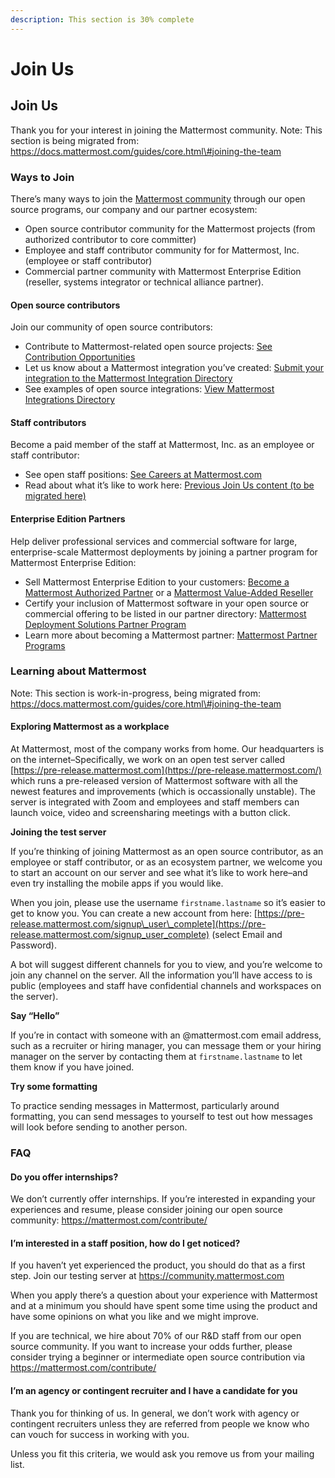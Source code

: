 ```yaml
---
description: This section is 30% complete
---
```


# Join Us

## Join Us

Thank you for your interest in joining the Mattermost community. Note: This section is being migrated from: https://docs.mattermost.com/guides/core.html\#joining-the-team

### Ways to Join

There’s many ways to join the [Mattermost community](https://docs.mattermost.com/process/community-overview.html) through our open source programs, our company and our partner ecosystem:

* Open source contributor community for the Mattermost projects \(from authorized contributor to core committer\)
* Employee and staff contributor community for for Mattermost, Inc. \(employee or staff contributor\)
* Commercial partner community with Mattermost Enterprise Edition \(reseller, systems integrator or technical alliance partner\).

#### Open source contributors

Join our community of open source contributors:

* Contribute to Mattermost-related open source projects: [See Contribution Opportunities](https://mattermost.com/contribute/)
* Let us know about a Mattermost integration you’ve created: [Submit your integration to the Mattermost Integration Directory](https://spinpunch.wufoo.com/forms/mattermost-integrations-and-installers/)
* See examples of open source integrations: [View Mattermost Integrations Directory](https://integrations.mattermost.com/)

#### Staff contributors

Become a paid member of the staff at Mattermost, Inc. as an employee or staff contributor:

* See open staff positions: [See Careers at Mattermost.com](https://mattermost.com/careers/)
* Read about what it’s like to work here: [Previous Join Us content \(to be migrated here\)](https://docs.mattermost.com/guides/core.html#joining-the-team)

#### Enterprise Edition Partners

Help deliver professional services and commercial software for large, enterprise-scale Mattermost deployments by joining a partner program for Mattermost Enterprise Edition:

* Sell Mattermost Enterprise Edition to your customers: [Become a Mattermost Authorized Partner](https://docs.mattermost.com/process/partner-programs.html#mattermost-authorized-partner-program) or a [Mattermost Value-Added Reseller](https://docs.mattermost.com/process/partner-programs.html#mattermost-value-added-reseller-program)
* Certify your inclusion of Mattermost software in your open source or commercial offering to be listed in our partner directory: [Mattermost Deployment Solutions Partner Program](https://docs.mattermost.com/process/partner-programs.html#mattermost-deployment-solutions-partner-program)
* Learn more about becoming a Mattermost partner: [Mattermost Partner Programs](https://docs.mattermost.com/process/partner-programs.html)

### Learning about Mattermost

Note: This section is work-in-progress, being migrated from: https://docs.mattermost.com/guides/core.html\#joining-the-team

#### Exploring Mattermost as a workplace

At Mattermost, most of the company works from home. Our headquarters is on the internet–Specifically, we work on an open test server called [https://pre-release.mattermost.com](https://pre-release.mattermost.com/) which runs a pre-released version of Mattermost software with all the newest features and improvements \(which is occassionally unstable\). The server is integrated with Zoom and employees and staff members can launch voice, video and screensharing meetings with a button click.

**Joining the test server**

If you’re thinking of joining Mattermost as an open source contributor, as an employee or staff contributor, or as an ecosystem partner, we welcome you to start an account on our server and see what it’s like to work here–and even try installing the mobile apps if you would like.

When you join, please use the username `firstname.lastname` so it’s easier to get to know you. You can create a new account from here: [https://pre-release.mattermost.com/signup\_user\_complete](https://pre-release.mattermost.com/signup_user_complete) \(select Email and Password\).

A bot will suggest different channels for you to view, and you’re welcome to join any channel on the server. All the information you’ll have access to is public \(employees and staff have confidential channels and workspaces on the server\).

**Say “Hello”**

If you’re in contact with someone with an @mattermost.com email address, such as a recruiter or hiring manager, you can message them or your hiring manager on the server by contacting them at `firstname.lastname` to let them know if you have joined.

**Try some formatting**

To practice sending messages in Mattermost, particularly around formatting, you can send messages to yourself to test out how messages will look before sending to another person.

### FAQ

#### Do you offer internships?

We don’t currently offer internships. If you’re interested in expanding your experiences and resume, please consider joining our open source community: https://mattermost.com/contribute/

#### I’m interested in a staff position, how do I get noticed?

If you haven’t yet experienced the product, you should do that as a first step. Join our testing server at https://community.mattermost.com

When you apply there’s a question about your experience with Mattermost and at a minimum you should have spent some time using the product and have some opinions on what you like and we might improve.

If you are technical, we hire about 70% of our R&D staff from our open source community. If you want to increase your odds further, please consider trying a beginner or intermediate open source contribution via https://mattermost.com/contribute/

#### I’m an agency or contingent recruiter and I have a candidate for you

Thank you for thinking of us. In general, we don’t work with agency or contingent recruiters unless they are referred from people we know who can vouch for success in working with you.

Unless you fit this criteria, we would ask you remove us from your mailing list.

 

